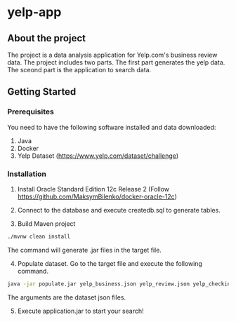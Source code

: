 # yelp-app

## About the project

The project is a data analysis application for Yelp.com's business review data. The project includes two parts. The first part generates the yelp data. The sceond part is the application to search data.

## Getting Started

### Prerequisites

You need to have the following software installed and data downloaded:

1. Java
2. Docker
3. Yelp Dataset (<https://www.yelp.com/dataset/challenge>)

### Installation

1. Install Oracle Standard Edition 12c Release 2 (Follow <https://github.com/MaksymBilenko/docker-oracle-12c>)

2. Connect to the database and execute createdb.sql to generate tables.

3. Build Maven project

```sh
./mvnw clean install
```

The command will generate .jar files in the target file.

4. Populate dataset. Go to the target file and execute the following command.

```sh
java -jar populate.jar yelp_business.json yelp_review.json yelp_checkin.json yelp_user.json
```

The arguments are the dataset json files.

5. Execute application.jar to start your search!
